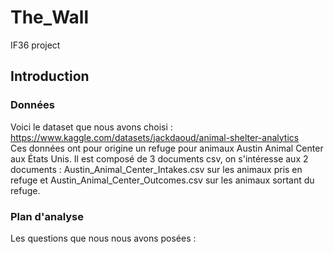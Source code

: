 # The_Wall
IF36 project

## Introduction

### Données

Voici le dataset que nous avons choisi : https://www.kaggle.com/datasets/jackdaoud/animal-shelter-analytics  
Ces données ont pour origine un refuge pour animaux Austin Animal Center aux États Unis. Il est composé de 3 documents csv, on s'intéresse aux 2 documents : Austin_Animal_Center_Intakes.csv sur les animaux pris en refuge et Austin_Animal_Center_Outcomes.csv sur les animaux sortant du refuge. 

### Plan d'analyse

Les questions que nous nous avons posées :   
